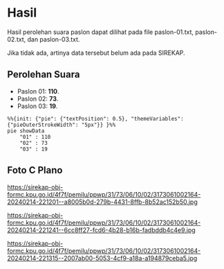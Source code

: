 # Hasil

Hasil perolehan suara paslon dapat dilihat pada file paslon-01.txt, paslon-02.txt, dan paslon-03.txt.

Jika tidak ada, artinya data tersebut belum ada pada SIREKAP.

## Perolehan Suara

 * Paslon 01: **110**.
 * Paslon 02: **73**.
 * Paslon 03: **19**.

```mermaid
%%{init: {"pie": {"textPosition": 0.5}, "themeVariables": {"pieOuterStrokeWidth": "5px"}} }%%
pie showData
    "01" : 110
    "02" : 73
    "03" : 19
```
## Foto C Plano

https://sirekap-obj-formc.kpu.go.id/4f7f/pemilu/ppwp/31/73/06/10/02/3173061002164-20240214-221201--a8005b0d-279b-4431-8ffb-8b52ac152b50.jpg

https://sirekap-obj-formc.kpu.go.id/4f7f/pemilu/ppwp/31/73/06/10/02/3173061002164-20240214-221241--6cc8ff27-fcd6-4b28-b16b-fadbddb4c4e9.jpg

https://sirekap-obj-formc.kpu.go.id/4f7f/pemilu/ppwp/31/73/06/10/02/3173061002164-20240214-221315--2007ab00-5053-4cf9-a18a-a194879ceba5.jpg
